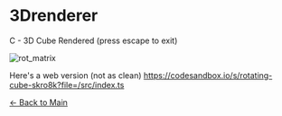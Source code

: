 # 3Drenderer
C - 3D Cube Rendered (press escape to exit)

![rot_matrix](https://user-images.githubusercontent.com/997157/189459866-c494f7c8-4293-49ab-80d2-33ad6ff4582b.gif)

Here's a web version (not as clean)
https://codesandbox.io/s/rotating-cube-skro8k?file=/src/index.ts

[<- Back to Main](https://github.com/GantMan/3Drenderer)

